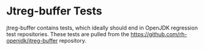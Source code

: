 # Jtreg-buffer Tests

jtreg-buffer contains tests, which ideally should end in OpenJDK regression test repositories.
These tests are pulled from the https://github.com/rh-openjdk/jtreg-buffer repository.

